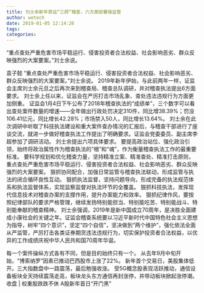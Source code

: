 ```yaml
---
title: 刘士余新年首站“三顾”稽查，六方面部署强监管
author: wetech
date: 2019-01-05 12:14:26
tags: 
categories: 
---
```

“重点查处严重危害市场平稳运行、侵害投资者合法权益、社会影响恶劣、群众反映强烈的大案要案。”刘士余说。
<!-- more -->
袁子懿
“重点查处严重危害市场平稳运行、侵害投资者合法权益、社会影响恶劣、群众反映强烈的大案要案。”刘士余说。
2019年新年伊始，与此前两年一样，证监会主席刘士余元旦之后再次来到稽查局、稽查总队调研，并对稽查执法提出6方面要求。
刘士余上任以来，证监会在严厉打击市场乱象、查处违法违规行为方面更加侧重。
证监会1月4日下午公布了2018年稽查执法的“成绩单”，三个数字可以看出查处案件数量的增速——全年做出行政处罚决定310件，同比增38.39%；罚没106.41亿元，同比增长42.28%；市场禁入50人，同比增长13.64%。
刘士余在此次调研中听取了科技执法建设和重大案件查办情况的汇报后，与稽查干部进行了座谈交流，就进一步做好稽查执法工作提出了明确要求。证监会党委委员、副主席李超参加了调研活动。
刘士余提出六项具体要求。
要提高政治站位、强化政治引领，始终将政治属性作为稽查执法的“根”和“魂”，作为衡量稽查执法工作的最重要标准。
要科学规划和优化稽查力量，坚持精准立案、精准查处、精准打击原则，重点查处严重危害市场平稳运行、侵害投资者合法权益、社会影响恶劣、群众反映强烈的大案要案。
狠抓协同配合，加强日常监管与稽查执法联动，形成监管与执法的闭合循环良性互动。
狠抓执法监督，坚持问题导向，形成完备的执法规范体系和执法监督体系，实现监察监督对执法环节的全覆盖。
狠抓科技执法，发挥现代信息技术对稽查办案的支撑作用，提升办案能力和效率。
狠抓纪律作风，要按照纪律部队的要求严格管理，继续发扬特别能担当、特别能吃苦、特别能战斗、特别能奉献的稽查精神。
刘士余强调，2019年是新中国成立70周年，是决胜全面建成小康社会的关键之年。证监会稽查系统要以习近平新时代中国特色社会主义思想为指导，树牢“四个意识”，坚定“四个自信”，坚决做到“两个维护”，强化依法全面从严监管，严厉打击各类证券期货违法违规行为，切实保护投资者合法权益，以优异的工作成绩庆祝中华人民共和国70周年华诞。   
 
 
每一个案件操纵方式各有不同，但是目的始终只有一个。
从去年9月中旬开始，“博索纳罗”因素已推动巴西股市上涨了22%。
新年首个交易日，美股集体低开。三大指数盘中一路震荡，最后勉强收涨。
受5G概念股表现活跃推动，通信设备板块全天持续震荡走高，板块龙头东方通信再封涨停，并带动板块掀起涨停潮。
收盘 | 权重股跌跌不休 A股新年首日“开门黑”
